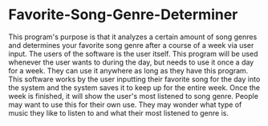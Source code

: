 # Favorite-Song-Genre-Determiner
This program's purpose is that it analyzes a certain amount of song genres and determines your favorite song genre after a course of a week via user input. 
The users of the software is the user itself.
This program will be used whenever the user wants to during the day, but needs to use it once a day for a week. They can use it anywhere as long as they have this program.
This software works by the user inputting their favorite song for the day into the system and the system saves it to keep up for the entire week. Once the week is finished, it will show the user's most listened to song genre.
People may want to use this for their own use. They may wonder what type of music they like to listen to and what their most listened to genre is.
